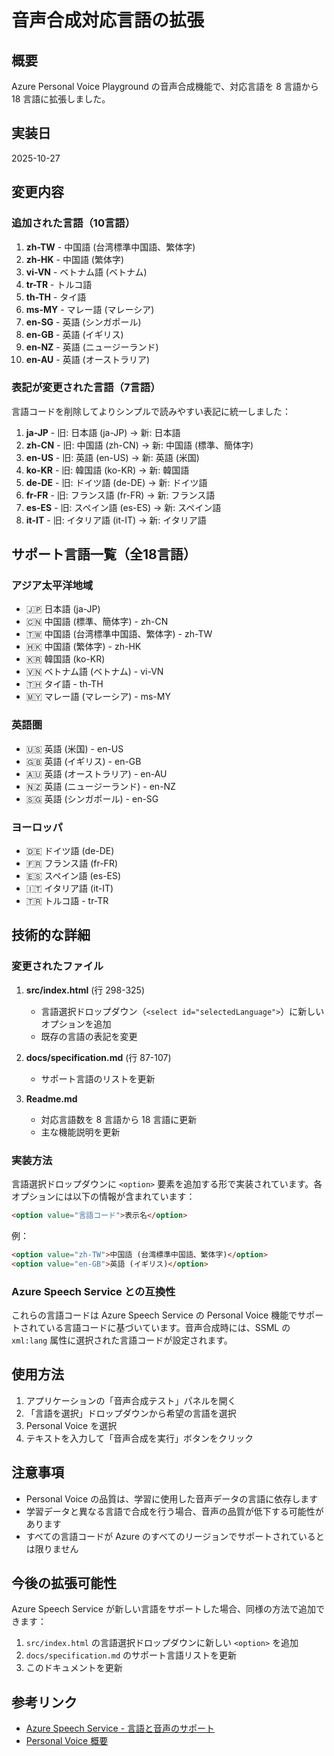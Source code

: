 # 音声合成対応言語の拡張

## 概要

Azure Personal Voice Playground の音声合成機能で、対応言語を 8 言語から 18 言語に拡張しました。

## 実装日
2025-10-27

## 変更内容

### 追加された言語（10言語）

1. **zh-TW** - 中国語 (台湾標準中国語、繁体字)
2. **zh-HK** - 中国語 (繁体字)
3. **vi-VN** - ベトナム語 (ベトナム)
4. **tr-TR** - トルコ語
5. **th-TH** - タイ語
6. **ms-MY** - マレー語 (マレーシア)
7. **en-SG** - 英語 (シンガポール)
8. **en-GB** - 英語 (イギリス)
9. **en-NZ** - 英語 (ニュージーランド)
10. **en-AU** - 英語 (オーストラリア)

### 表記が変更された言語（7言語）

言語コードを削除してよりシンプルで読みやすい表記に統一しました：

1. **ja-JP** - 旧: 日本語 (ja-JP) → 新: 日本語
2. **zh-CN** - 旧: 中国語 (zh-CN) → 新: 中国語 (標準、簡体字)
3. **en-US** - 旧: 英語 (en-US) → 新: 英語 (米国)
4. **ko-KR** - 旧: 韓国語 (ko-KR) → 新: 韓国語
5. **de-DE** - 旧: ドイツ語 (de-DE) → 新: ドイツ語
6. **fr-FR** - 旧: フランス語 (fr-FR) → 新: フランス語
7. **es-ES** - 旧: スペイン語 (es-ES) → 新: スペイン語
8. **it-IT** - 旧: イタリア語 (it-IT) → 新: イタリア語

## サポート言語一覧（全18言語）

### アジア太平洋地域
- 🇯🇵 日本語 (ja-JP)
- 🇨🇳 中国語 (標準、簡体字) - zh-CN
- 🇹🇼 中国語 (台湾標準中国語、繁体字) - zh-TW
- 🇭🇰 中国語 (繁体字) - zh-HK
- 🇰🇷 韓国語 (ko-KR)
- 🇻🇳 ベトナム語 (ベトナム) - vi-VN
- 🇹🇭 タイ語 - th-TH
- 🇲🇾 マレー語 (マレーシア) - ms-MY

### 英語圏
- 🇺🇸 英語 (米国) - en-US
- 🇬🇧 英語 (イギリス) - en-GB
- 🇦🇺 英語 (オーストラリア) - en-AU
- 🇳🇿 英語 (ニュージーランド) - en-NZ
- 🇸🇬 英語 (シンガポール) - en-SG

### ヨーロッパ
- 🇩🇪 ドイツ語 (de-DE)
- 🇫🇷 フランス語 (fr-FR)
- 🇪🇸 スペイン語 (es-ES)
- 🇮🇹 イタリア語 (it-IT)
- 🇹🇷 トルコ語 - tr-TR

## 技術的な詳細

### 変更されたファイル

1. **src/index.html** (行 298-325)
   - 言語選択ドロップダウン（`<select id="selectedLanguage">`）に新しいオプションを追加
   - 既存の言語の表記を変更

2. **docs/specification.md** (行 87-107)
   - サポート言語のリストを更新

3. **Readme.md**
   - 対応言語数を 8 言語から 18 言語に更新
   - 主な機能説明を更新

### 実装方法

言語選択ドロップダウンに `<option>` 要素を追加する形で実装されています。各オプションには以下の情報が含まれています：

```html
<option value="言語コード">表示名</option>
```

例：
```html
<option value="zh-TW">中国語 (台湾標準中国語、繁体字)</option>
<option value="en-GB">英語 (イギリス)</option>
```

### Azure Speech Service との互換性

これらの言語コードは Azure Speech Service の Personal Voice 機能でサポートされている言語コードに基づいています。音声合成時には、SSML の `xml:lang` 属性に選択された言語コードが設定されます。

## 使用方法

1. アプリケーションの「音声合成テスト」パネルを開く
2. 「言語を選択」ドロップダウンから希望の言語を選択
3. Personal Voice を選択
4. テキストを入力して「音声合成を実行」ボタンをクリック

## 注意事項

- Personal Voice の品質は、学習に使用した音声データの言語に依存します
- 学習データと異なる言語で合成を行う場合、音声の品質が低下する可能性があります
- すべての言語コードが Azure のすべてのリージョンでサポートされているとは限りません

## 今後の拡張可能性

Azure Speech Service が新しい言語をサポートした場合、同様の方法で追加できます：

1. `src/index.html` の言語選択ドロップダウンに新しい `<option>` を追加
2. `docs/specification.md` のサポート言語リストを更新
3. このドキュメントを更新

## 参考リンク

- [Azure Speech Service - 言語と音声のサポート](https://learn.microsoft.com/ja-jp/azure/ai-services/speech-service/language-support)
- [Personal Voice 概要](https://learn.microsoft.com/ja-jp/azure/ai-services/speech-service/personal-voice-overview)
